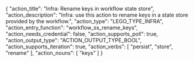 {
"action_title": "Infra: Rename keys in workflow state store",
"action_description": "Infra: use this action to rename keys in a state store provided by the workflow.",
"action_type": "LEGO_TYPE_INFRA",
"action_entry_function": "workflow_ss_rename_keys",
"action_needs_credential": false,
"action_supports_poll": true,
"action_output_type": "ACTION_OUTPUT_TYPE_BOOL",
"action_supports_iteration": true,
"action_verbs": [
"persist",
"store",
"rename"
],
"action_nouns": [
"keys"
]
}
